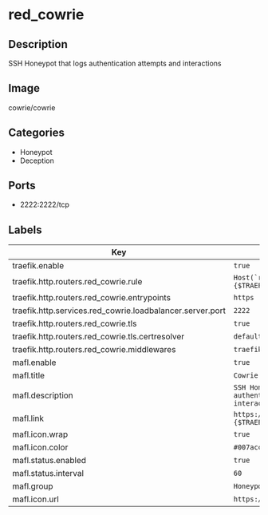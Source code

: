 # red_cowrie

## Description
SSH Honeypot that logs authentication attempts and interactions

## Image
cowrie/cowrie

## Categories
- Honeypot
- Deception

## Ports
- 2222:2222/tcp

## Labels
| Key | Value |
|-----|-------|
| traefik.enable | ```true``` |
| traefik.http.routers.red_cowrie.rule | ```Host(`red_cowrie.{$TRAEFIK_INGRESS_DOMAIN}`)``` |
| traefik.http.routers.red_cowrie.entrypoints | ```https``` |
| traefik.http.services.red_cowrie.loadbalancer.server.port | ```2222``` |
| traefik.http.routers.red_cowrie.tls | ```true``` |
| traefik.http.routers.red_cowrie.tls.certresolver | ```default``` |
| traefik.http.routers.red_cowrie.middlewares | ```traefik-forward-auth``` |
| mafl.enable | ```true``` |
| mafl.title | ```Cowrie Honeypot``` |
| mafl.description | ```SSH Honeypot that logs authentication attempts and interactions``` |
| mafl.link | ```https://red_cowrie.{$TRAEFIK_INGRESS_DOMAIN}``` |
| mafl.icon.wrap | ```true``` |
| mafl.icon.color | ```#007acc``` |
| mafl.status.enabled | ```true``` |
| mafl.status.interval | ```60``` |
| mafl.group | ```Honeypot``` |
| mafl.icon.url | ```https://i.imgur.com/GaYgbXo.png``` |

